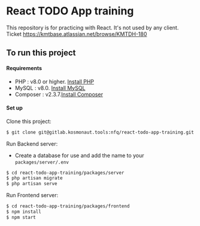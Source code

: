 # React TODO App training

This repository is for practicing with React. It's not used by any client. Ticket https://kmtbase.atlassian.net/browse/KMTDH-180

## To run this project

#### Requirements
- PHP : v8.0 or higher. [Install PHP](https://nextgentips.com/2022/01/31/how-to-install-php-8-1-on-ubuntu-20-04/?noamp=mobile)
- MySQL : v8.0. [Install MySQL](https://www.digitalocean.com/community/tutorials/how-to-install-mysql-on-ubuntu-20-04)
- Composer : v2.3.7.[Install Composer](https://www.digitalocean.com/community/tutorials/how-to-install-and-use-composer-on-ubuntu-20-04)

#### Set up

Clone this project:
```sh  
$ git clone git@gitlab.kosmonaut.tools:nfq/react-todo-app-training.git
``` 

Run Backend server:
- Create a database for use and add the name to your `packages/server/.env`

```sh                                     
$ cd react-todo-app-training/packages/server
$ php artisan migrate
$ php artisan serve
``` 

Run Frontend server:
```sh  
$ cd react-todo-app-training/packages/frontend
$ npm install
$ npm start
``` 
